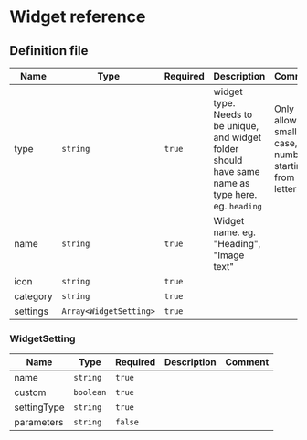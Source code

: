 Widget reference
==========

Definition file
-------

| Name | Type | Required | Description | Comment |
|------|------|----------|-------------|------|
|  type    |  `string`    |    `true`      |  widget type. Needs to be unique, and widget folder should have same name as type here.  eg.  `heading`        |   Only allow small case, -, numbers, starting from letter    |
|  name    |  `string`    |    `true`      |   Widget name. eg. "Heading", "Image text"          |      |
|  icon    |  `string`    |    `true`      |             |      |
|  category    |  `string`    |   `true`       |             |      |
|  settings    |  `Array<WidgetSetting>`    |   `true`       |             |      |



### WidgetSetting


| Name | Type | Required | Description | Comment |
|------|------|----------|-------------|------|
|  name    |  `string`    |    `true`      |             |      |
|  custom    |  `boolean`    |    `true`      |             |      |
|  settingType    |  `string`    |    `true`      |             |      |
|  parameters    |  `string`    |    `false`      |             |      |
